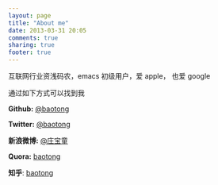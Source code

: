 ```yaml
---
layout: page
title: "About me"
date: 2013-03-31 20:05
comments: true
sharing: true
footer: true
---
```


互联网行业资浅码农，emacs 初级用户，爱 apple， 也爱 google

通过如下方式可以找到我

**Github:** [@baotong](https://github.com/baotong)

**Twitter:** [@baotong](https://twitter.com/baotong)

**新浪微博:** [@庄宝童](http://weibo.com/baotongzhuang)

**Quora:** [baotong](https://www.quora.com/Baotong-Zhuang)

**知乎**: [baotong](http://www.zhihu.com/people/baotong)

